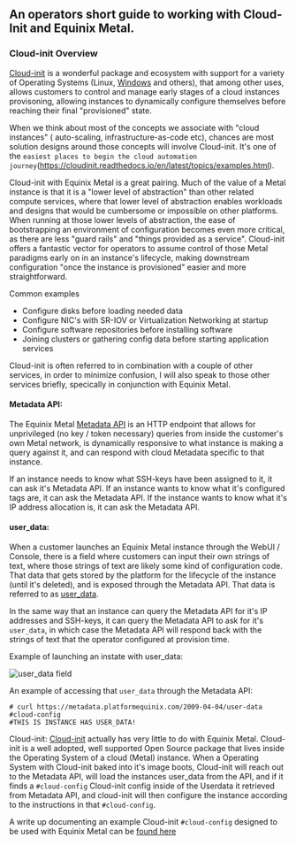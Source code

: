 ## An operators short guide to working with Cloud-Init and Equinix Metal.

### Cloud-init Overview
[Cloud-init](https://cloud-init.io/) is a wonderful package and ecosystem with support for a variety of Operating Systems (Linux, [Windows](https://cloudbase.it/cloudbase-init/) and others), that among other uses, allows customers to control and manage early stages of a cloud instances provisoning, allowing instances to dynamically configure themselves before reaching their final "provisioned" state.

When we think about most of the concepts we associate with "cloud instances" ( auto-scaling, infrastructure-as-code etc), chances are most solution designs around those concepts will involve Cloud-init. It's one of the `easiest places to begin the cloud automation journey`(https://cloudinit.readthedocs.io/en/latest/topics/examples.html).

Cloud-init with Equinix Metal is a great pairing. Much of the value of a Metal instance is that it is a "lower level of abstraction" than other related compute services, where that lower level of abstraction enables workloads and designs that would be cumbersome or impossible on other platforms. When running at those lower levels of abstraction, the ease of bootstrapping an environment of configuration becomes even more critical, as there are less "guard rails" and "things provided as a service". Cloud-init offers a fantastic vector for operators to assume control of those Metal paradigms early on in an instance's lifecycle, making downstream configuration "once the instance is provisioned" easier and more straightforward.

Common examples
* Configure disks before loading needed data
* Configure NIC's with SR-IOV or Virtualization Networking at startup
* Configure software repositories before installing software
* Joining clusters or gathering config data before starting application services

Cloud-init is often referred to in combination with a couple of other services, in order to minimize confusion, I will also speak to those other services briefly, specically in conjunction with Equinix Metal.

#### Metadata API:

The Equinix Metal [Metadata API](https://metal.equinix.com/developers/docs/server-metadata/metadata/) is an HTTP endpoint that allows for unprivileged (no key / token necessary) queries from inside the customer's own Metal network, is dynamically responsive to what instance is making a query against it, and can respond with cloud Metadata specific to that instance.

If an instance needs to know what SSH-keys have been assigned to it, it can ask it's Metadata API. If an instance wants to know what it's configured tags are, it can ask the Metadata API. If the instance wants to know what it's IP address allocation is, it can ask the Metadata API.

#### user_data:

When a customer launches an Equinix Metal instance through the WebUI / Console, there is a field where customers can input their own strings of text, where those strings of text are likely some kind of configuration code. That data that gets stored by the platform for the lifecycle of the instance (until it's deleted), and is exposed through the Metadata API. That data is referred to as [user_data](https://metal.equinix.com/developers/docs/server-metadata/user-data/).


In the same way that an instance can query the Metadata API for it's IP addresses and SSH-keys, it can query the Metadata API to ask for it's `user_data`, in which case the Metadata API will respond back with the strings of text that the operator configured at provision time.


Example of launching an instate with user_data:

![user_data field](https://s3.us-east-1.wasabisys.com/metalstaticassets/user_data_doc.JPG)

An example of accessing that `user_data` through the Metadata API:

```
# curl https://metadata.platformequinix.com/2009-04-04/user-data
#cloud-config
#THIS IS INSTANCE HAS USER_DATA!
```

Cloud-init: [Cloud-init](https://cloudinit.readthedocs.io/en/latest/index.html) actually has very little to do with Equinix Metal. Cloud-init is a well adopted, well supported Open Source package that lives inside the Operating System of a cloud (Metal) instance. When a Operating System with Cloud-init baked into it's image boots, Cloud-init will reach out to the Metadata API, will load the instances user_data from the API, and if it finds a `#cloud-config` Cloud-init config inside of the Userdata it retrieved from Metadata API, and cloud-init will then configure the instance according to the instructions in that `#cloud-config`.

A write up documenting an example Cloud-init `#cloud-config` designed to be used with Equinix Metal can be [found here](https://github.com/dlotterman/metal_code_snippets/blob/main/documentation_stage/cloud_init/example_cloud_init_walkthrough.md)
